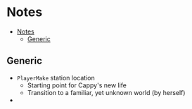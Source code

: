 
# Notes

- [Notes](#notes)
  - [Generic](#generic)


## Generic

 - `PlayerMake` station location
   - Starting point for Cappy's new life
   - Transition to a familiar, yet unknown world (by herself)
 -
